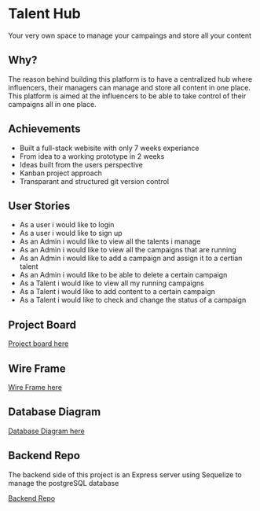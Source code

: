 # Talent Hub

Your very own space to manage your campaings and store all your content

## Why?

The reason behind building this platform is to have a centralized hub where influencers, their managers can manage and store all content in one place. This platform is aimed at the influencers to be able to take control of their campaigns all in one place.

## Achievements

- Built a full-stack webisite with only 7 weeks experiance 
- From idea to a working prototype in 2 weeks
- Ideas built from the users perspective
- Kanban project approach
- Transparant and structured git version control

## User Stories 

- As a user i would like to login
- As a user i would like to sign up
- As an Admin i would like to view all the talents i manage 
- As an Admin i would like to view all the campaigns that are running 
- As an Admin i would like to add a campaign and assign it to a certian talent 
- As an Admin i would like to be able to delete a certain campaign 
- As a Talent i would like to view all my running campaigns 
- As a Talent i would like to add content to a certain campaign 
- As a Talent i would like to check and change the status of a campaign 


## Project Board 

[Project board here](https://github.com/users/oliverclaxton/projects/1)

## Wire Frame

[Wire Frame here](https://docs.google.com/presentation/d/1Y3aKgCJtrKtGZswOS-4YPkM71f1rA-ce7fMzWfqyu0w/edit?usp=sharing)

## Database Diagram

[Database Diagram here](https://dbdiagram.io/d/5fbaba923a78976d7b7cf0ad)

## Backend Repo

The backend side of this project is an Express server using Sequelize to manage the postgreSQL database

[Backend Repo](https://github.com/oliverclaxton/Talent-Hub-Server)











